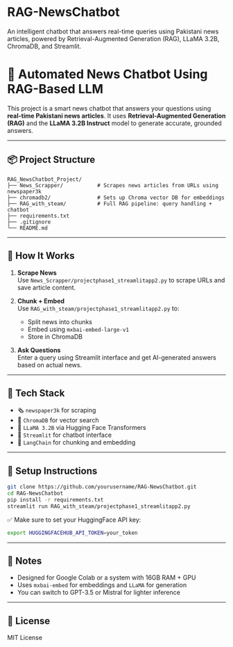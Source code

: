 # RAG-NewsChatbot
An intelligent chatbot that answers real-time queries using Pakistani news articles, powered by Retrieval-Augmented Generation (RAG), LLaMA 3.2B, ChromaDB, and Streamlit.

# 📰 Automated News Chatbot Using RAG-Based LLM

This project is a smart news chatbot that answers your questions using **real-time Pakistani news articles**. It uses **Retrieval-Augmented Generation (RAG)** and the **LLaMA 3.2B Instruct** model to generate accurate, grounded answers.

---

## 📦 Project Structure

```
RAG_NewsChatbot_Project/
├── News_Scrapper/           # Scrapes news articles from URLs using newspaper3k
├── chromadb2/               # Sets up Chroma vector DB for embeddings
├── RAG_with_steam/          # Full RAG pipeline: query handling + chatbot
├── requirements.txt
├── .gitignore
└── README.md
```

---

## 🚀 How It Works

1. **Scrape News**  
   Use `News_Scrapper/projectphase1_streamlitapp2.py` to scrape URLs and save article content.

2. **Chunk + Embed**  
   Use `RAG_with_steam/projectphase1_streamlitapp2.py` to:
   - Split news into chunks
   - Embed using `mxbai-embed-large-v1`
   - Store in ChromaDB

3. **Ask Questions**  
   Enter a query using Streamlit interface and get AI-generated answers based on actual news.

---

## 🧠 Tech Stack

- 🗞️ `newspaper3k` for scraping
- 🧩 `ChromaDB` for vector search
- 🧠 `LLaMA 3.2B` via Hugging Face Transformers
- 💬 `Streamlit` for chatbot interface
- 🔎 `LangChain` for chunking and embedding

---

## 🔧 Setup Instructions

```bash
git clone https://github.com/yourusername/RAG-NewsChatbot.git
cd RAG-NewsChatbot
pip install -r requirements.txt
streamlit run RAG_with_steam/projectphase1_streamlitapp2.py
```

✅ Make sure to set your HuggingFace API key:
```bash
export HUGGINGFACEHUB_API_TOKEN=your_token
```

---

## 📌 Notes

- Designed for Google Colab or a system with 16GB RAM + GPU
- Uses `mxbai-embed` for embeddings and `LLaMA` for generation
- You can switch to GPT-3.5 or Mistral for lighter inference

---

## 📄 License

MIT License
